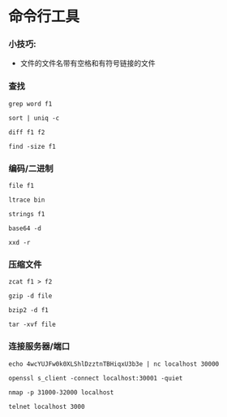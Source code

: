 命令行工具
==================


### 小技巧:

- 文件的文件名带有空格和有符号链接的文件


### 查找


```
grep word f1

sort | uniq -c

diff f1 f2

find -size f1
```


### 编码/二进制

```
file f1

ltrace bin

strings f1

base64 -d

xxd -r
```



### 压缩文件


```
zcat f1 > f2

gzip -d file

bzip2 -d f1

tar -xvf file
```



### 连接服务器/端口

```
echo 4wcYUJFw0k0XLShlDzztnTBHiqxU3b3e | nc localhost 30000

openssl s_client -connect localhost:30001 -quiet

nmap -p 31000-32000 localhost

telnet localhost 3000
```



